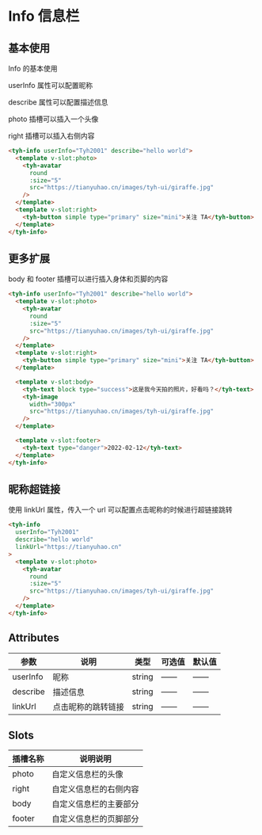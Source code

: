 # Info 信息栏

## 基本使用

Info 的基本使用

userInfo 属性可以配置昵称

describe 属性可以配置描述信息

photo 插槽可以插入一个头像

right 插槽可以插入右侧内容

<tyh-info userInfo="Tyh2001" describe="hello world">
  <template v-slot:photo>
    <tyh-avatar
      round
      :size="5"
      src="https://tianyuhao.cn/images/tyh-ui/giraffe.jpg"
    />
  </template>
  <template v-slot:right>
    <tyh-button simple type="primary" size="mini">关注 TA</tyh-button>
  </template>
</tyh-info>

```html
<tyh-info userInfo="Tyh2001" describe="hello world">
  <template v-slot:photo>
    <tyh-avatar
      round
      :size="5"
      src="https://tianyuhao.cn/images/tyh-ui/giraffe.jpg"
    />
  </template>
  <template v-slot:right>
    <tyh-button simple type="primary" size="mini">关注 TA</tyh-button>
  </template>
</tyh-info>
```

## 更多扩展

body 和 footer 插槽可以进行插入身体和页脚的内容

<tyh-info userInfo="Tyh2001" describe="hello world">
  <template v-slot:photo>
    <tyh-avatar
      round
      :size="5"
      src="https://tianyuhao.cn/images/tyh-ui/giraffe.jpg"
    />
  </template>
  <template v-slot:right>
    <tyh-button simple type="primary" size="mini">关注 TA</tyh-button>
  </template>

  <template v-slot:body>
    <tyh-text block type="success">这是我今天拍的照片，好看吗？</tyh-text>
    <tyh-image
      width="300px"
      src="https://tianyuhao.cn/images/tyh-ui/giraffe.jpg"
    />
  </template>

  <template v-slot:footer>
    <tyh-text type="danger">2022-02-12</tyh-text>
  </template>
</tyh-info>

```html
<tyh-info userInfo="Tyh2001" describe="hello world">
  <template v-slot:photo>
    <tyh-avatar
      round
      :size="5"
      src="https://tianyuhao.cn/images/tyh-ui/giraffe.jpg"
    />
  </template>
  <template v-slot:right>
    <tyh-button simple type="primary" size="mini">关注 TA</tyh-button>
  </template>

  <template v-slot:body>
    <tyh-text block type="success">这是我今天拍的照片，好看吗？</tyh-text>
    <tyh-image
      width="300px"
      src="https://tianyuhao.cn/images/tyh-ui/giraffe.jpg"
    />
  </template>

  <template v-slot:footer>
    <tyh-text type="danger">2022-02-12</tyh-text>
  </template>
</tyh-info>
```

## 昵称超链接

使用 linkUrl 属性，传入一个 url 可以配置点击昵称的时候进行超链接跳转

<tyh-info userInfo="Tyh2001" describe="hello world" linkUrl="https://tianyuhao.cn">  
  <template v-slot:photo>
    <tyh-avatar
      round
      :size="5"
      src="https://tianyuhao.cn/images/tyh-ui/giraffe.jpg"
    />
  </template>
</tyh-info>

```html
<tyh-info
  userInfo="Tyh2001"
  describe="hello world"
  linkUrl="https://tianyuhao.cn"
>
  <template v-slot:photo>
    <tyh-avatar
      round
      :size="5"
      src="https://tianyuhao.cn/images/tyh-ui/giraffe.jpg"
    />
  </template>
</tyh-info>
```

## Attributes

| 参数     | 说明               | 类型   | 可选值 | 默认值 |
| -------- | ------------------ | ------ | ------ | ------ |
| userInfo | 昵称               | string | ——     | ——     |
| describe | 描述信息           | string | ——     | ——     |
| linkUrl  | 点击昵称的跳转链接 | string | ——     | ——     |

## Slots

| 插槽名称 | 说明说明               |
| -------- | ---------------------- |
| photo    | 自定义信息栏的头像     |
| right    | 自定义信息栏的右侧内容 |
| body     | 自定义信息栏的主要部分 |
| footer   | 自定义信息栏的页脚部分 |
